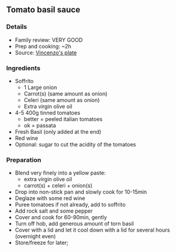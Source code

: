 ## Tomato basil sauce

### Details

* Family review: VERY GOOD
* Prep and cooking: ~2h
* Source: [Vincenzo's plate](https://www.vincenzosplate.com/recipe-items/tomato-basil-pasta-sauce-recipe/)

### Ingredients

* Soffrito
  * 1 Large onion
  * Carrot(s) (same amount as onion)
  * Celeri (same amount as onion)
  * Extra virgin olive oil
* 4-5 400g tinned tomatoes
  * better = peeled italian tomatoes
  * ok = passata 
* Fresh Basil (only added at the end)
* Red wine
* Optional: sugar to cut the acidity of the tomatoes

### Preparation
* Blend very finely into a yellow paste:
  * extra virgin olive oil
  * carrot(s) + celeri + onion(s)
* Drop into non-stick pan and slowly cook for 10-15min
* Deglaze with some red wine
* Puree tomatoes if not already, add to soffrito
* Add rock salt and some pepper
* Cover and cook for 60-90min, gently
* Turn off hob, add generous amount of torn basil
* Cover with a lid and let it cool down with a lid for several hours (overnight even)
* Store/freeze for later;